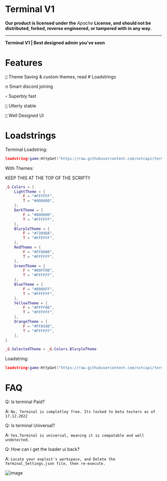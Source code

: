 # Terminal V1

**Our product is licensed under the** *Apache* **License, and should not be distributed, forked, reverse engineered, or tampered with in any way.**

----------------------------------------------------

**Terminal V1 | Best designed admin you've seen**

# Features
`🎨` Theme Saving & custom themes, read # Loadstrings

`🤓` Smart discord joining

`⚡` Superbly fast

`🐛` Utterly stable

`🌹`  Well Designed UI
# Loadstrings

Terminal Loadstring:
```lua
loadstring(game:HttpGet("https://raw.githubusercontent.com/nxtcapi/terminal/main/loader.lua",true))()
```

With Themes:

KEEP THIS AT THE TOP OF THE SCRIPT!!
```lua
_G.Colors = {
    LightTheme = {
        F = "#FFFFFF",
        T = "#000000",
    };
    DarkTheme = {
        F = "#000000",
        T = "#FFFFFF",
    },
    BlurpleTheme = {
        F = "#7289DA",
        T = "#FFFFFF",
    },
    RedTheme = {
        F = "#FF0000",
        T = "#FFFFFF",
    },
    GreenTheme = {
        F = "#00FF00",
        T = "#FFFFFF",
    },
    BlueTheme = {
        F = "#0000FF",
        T = "#FFFFFF",
    },
    YellowTheme = {
        F = "#FFFF00",
        T = "#FFFFFF",
    },
    OrangeTheme = {
        F = "#FFA500",
        T = "#FFFFFF",
    },
}

_G.SelectedTheme = _G.Colors.BlurpleTheme
```

Loadstring:

```lua
loadstring(game:HttpGet("https://raw.githubusercontent.com/nxtcapi/terminal/main/BetaThemes.lua",true))()
```

# FAQ

Q: Is terminal Paid?


A: `No, Terminal is completley free. Its locked to beta testers as of 17.12.2022`

Q: Is terminal Universal?


A: `Yes.Terminal is universal, meaning it is compatable and well undetected.`

Q: How can i get the loader ui back?


A: `Locate your exploit's workspace, and Delete the Terminal_Settings.json file, then re-execute.`

![image](https://user-images.githubusercontent.com/109909621/209687081-b07511be-713b-458b-94a1-fd4e97bcbc68.png)
